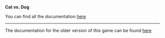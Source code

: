 **Cat vs. Dog**

You can find all the documentation [here](intro16.nyuad.im/index.php/2016/11/10/open-studios-for-cats-and-dogs/)

--------------------------------

The documentation for the older version of this game can be found [here](http://intro16.nyuad.im/index.php/2016/11/02/cat-vs-dog-in-the-corporate-world/)
